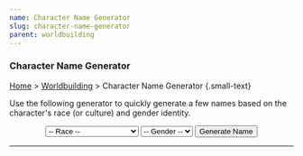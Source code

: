 ```yaml
---
name: Character Name Generator
slug: character-name-generator
parent: worldbuilding
---
```

### Character Name Generator</h3>
[Home](dm-operations-center) > [Worldbuilding](worldbuilding) > Character Name Generator {.small-text}

<p>Use the following generator to quickly generate a few names based on the character's race (or culture) and gender identity.</p>

<div style="margin-bottom:15px; text-align:center;">
    <select id="selectRace">
        <option value="">-- Race --</option>
        <option value="Dragonborn">Dragonborn</option>
        <option value="Dwarf">Dwarf</option>
        <option value="Elf">Elf</option>
        <option value="Gnome">Gnome</option>
        <option value="Halfling">Halfling</option>
        <option value="HumanArabic">Human (Arabic)</option>
        <option value="HumanCeltic">Human (Celtic)</option>
        <option value="HumanChinese">Human (Chinese)</option>
        <option value="HumanEgyptian">Human (Egyptian)</option>
        <option value="HumanEnglish">Human (English)</option>
        <option value="HumanFrench">Human (French)</option>
        <option value="HumanGerman">Human (German)</option>
        <option value="HumanGreek">Human (Greek)</option>
        <option value="HumanIndian">Human (Indian)</option>
        <option value="HumanMesoamerican">Human (Mesoamerican)</option>
        <option value="HumanJapanese">Human (Japanese)</option>
        <option value="HumanNigerCongo">Human (Niger-Congo)</option>
        <option value="HumanNorse">Human (Norse)</option>
        <option value="HumanPolynesian">Human (Polynesian)</option>
        <option value="HumanRoman">Human (Roman)</option>
        <option value="HumanSlavic">Human (Slavic)</option>
        <option value="HumanSpanish">Human (Spanish)</option>
        <option value="Orc">Orc</option>
        <option value="Tiefling">Tiefling</option>
    </select>
    <select id="selectGender">
        <option value="">-- Gender --</option>
        <option value="Female">Female</option>
        <option value="Male">Male</option>
    </select>
    <button id="buttonGenerateName" onclick="generateName()"> 
        Generate Name 
    </button> 
</div>

<hr/>

<h4 style="text-align:center;"><span id="givenName"></span> <span id="familyName"></span></h4>

<script>
    // Generate a random named based on the selected name lists.
    
    function generateName() {

        // Populate race variable based on the selection in the dropdown menus.
        let selectRace = document.getElementById('selectRace');
        let race = selectRace.options[selectRace.selectedIndex].value;

        // Populate gender variable based on the selection in the dropdown menus.
        let selectGender= document.getElementById('selectGender');
        let gender = selectGender.options[selectGender.selectedIndex].value;

        // Combine the race and gender variables to identify desired arrays.
        let givenNameList = eval(race + gender);
        let familyNameList = eval(race + "Family");
        
        // Select the given and family names at random from the appropriate list.
        givenName.innerHTML = 
            givenNameList[Math.floor(Math.random() * givenNameList.length)];
        familyName.innerHTML = 
            familyNameList[Math.floor(Math.random() * familyNameList.length)];
    }

    // Data
    const DragonbornFemale = ["Aakra","Aasathra","Antrara","Arava","Biri","Blendaeth","Burana","Chassath","Daar","Dentratha","Doudra","Driindar","Eggren","Farideh","Findex","Furrele","Gesrethe","Gilkass","Harann","Havilar","Hethress","Hillanot","Jaxi","Jezean","Jheri","Kadana","Kava","Korinn","Megren","Mijira","Mishann","Nala","Nuthra","Perra","Pogranix","Pyxrin","Quespa","Raiann","Rezena","Ruloth","Saphara","Savaran","Surina","Sora","Synthrin","Tatyan","Thava","Uadjit","Vezera","Zykroff"];
    const DragonbornMale = ["Adrex","Arjhan","Azzakh","Balasar","Baradad","Bharash","Bidreked","Dadalan","Dazzazn","Direcris","Donaar","Fax","Gargax","Ghesh","Gorbundus","Greethen","Heskan","Hirrathak","Ildrex","Kaladan","Kerkad","Kiirith","Kriv","Maagog","Medrash","Mehen","Mozikth","Mreksh","Mugrunden","Nadarr","Nithther","Norkruuth","Nykkan","Pandjed","Patrin","Pijjirik","Quarethon","Rathkran","Rhogar","Rivaan","Sethrekar","Sharnash","Shedinn","Srorthen","Tarhun","Torinn","Trynnicus","Valorean","Vrondiss","Zedaar"];
    const DragonbornFamily = ["Akambherylliax","Argenthrixus","Baharoosh","Beryntolthropal","Bhenkumbyrznaax","Caavylteradyn","Chumbyxirinnish","Clethtinthiallor","Daardendrian","Delmirev","Dhyrktelonis","Ebynichtomonis","Esstyrlynn","Fharngnarthnost","Ghaallixirn","Grrrmmballhyst","Gygazzylyshrift","Hashphronyxadyn","Hshhsstoroth","Imbixtellrhyst","Jerynomonis","Jharthraxyn","Kerrhylon","Kimbatuul","Lhamboldennish","Linxakasendalor","Mohradyllion","Mystan","Nemmonis","Norixius","Ophinshtalajiir","Orexijandilin","Pfaphnyrennish","Phrahdrandon","Pyraxtallinost","Qyxpahrgh","Raghthroknaar","Shestendeliath","Skaarzborroosh","Sumnarghthrysh","Tiammanthyllish","Turnuroth","Umbyrphrael","Vangdondalor","Verthisathurgiesh","Wivvyrholdalphiax","Wystongjiir","Xephyrbahnor","Yarjerit","Zzzxaaxthroth"];
    const DwarfFemale = ["Anbera","Artin","Audhild","Balifra","Barbena","Bardryn","Bolhild","Dagnal","Dariff","Delre","Diesa","Eldeth","Eridred","Falkrunn","Fallthra","Finellen","Gillydd","Gunnloda","Gurdis","Helgret","Helja","Hlin","Ilde","Jarana","Kathra","Kilia","Kristryd","Liftrasa","Marastyr","Mardred","Morana","Nalaed","Nora","Nurkara","Oriff","Ovina","Riswynn","Sannl","Therlin","Thodris","Torbera","Tordrid","Torgga","Urshar","Valida","Vistra","Vonana","Werydd","Whurdred","Yurgunn"];
    const DwarfMale = ["Adrik","Alberich","Baern","Barendd","Beloril","Brottor","Dain","Dalgal","Darrak","Delg","Duergath","Dworic","Eberk","Einkil","Elaim","Erias","Fallond","Fargrim","Gardain","Gilthur","Gimgen","Gimurt","Harbek","Kildrak","Kilvar","Morgran","Morkral","Nalral","Nordak","Nuraval","Oloric","Olunt","Orsik","Oskar","Rangrim","Reirak","Rurik","Taklinn","Thoradin","Thorin","Thradal","Tordek","Traubon","Travok","Ulfgar","Uraim","Veit","Vonbin","Vondal","Whurbin"];
    const DwarfFamily = ["Aranore","Balderk","Battlehammer","Bigtoe","Bloodkith","Bofdann","Brawnanvil","Brazzik","Broodfist","Burrowfound","Caebrek","Daerdahk","Dankil","Daraln","Deepdelver","Durthane","Eversharp","Fallack","Fireforge","Foamtankard","Frostbeard","Glanhig","Goblinbane","Goldfinder","Gorunn","Graybeard","Hammerstone","Helcral","Holderhek","Ironfist","Loderr","Lutgehr","Morigak","Orcfoe","Rakankrak","Ruby-Eye","Rumnaheim","Silveraxe","Silverstone","Steelfist","Stoutale","Strakeln","Strongheart","Thrahak","Torevir","Torunn","Trollbleeder","Trueanvil","Trueblood","Ungart"];
    const ElfFemale = ["Adrie","Ahinar","Althaea","Anastrianna","Andraste","Antinua","Arara","Baelitae","Bethrynna","Birel","Caelynn","Chaedi","Claira","Dara","Drusilia","Elama","Enna","Faral","Felosial","Hatae","Ielenia","Ilanis","Irann","Jarsali","Jelenneth","Keyleth","Leshanna","Lia","Maiathah","Malquis","Meriele","Mialee","Myathethil","Naivara","Quelenna","Quillathe","Ridaro","Sariel","Shanairla","Shava","Silaqui","Sumnes","Theirastra","Thiala","Tiaathque","Traulam","Vadania","Valanthe","Valna","Xanaphia"];
    const ElfMale = ["Adran","Aelar","Aerdeth","Ahvain","Aramil","Arannis","Aust","Azaki","Beiro","Berrian","Caeldrim","Carric","Dayereth","Dreali","Efferil","Eiravel","Enialis","Erdan","Erevan","Fivin","Galinndan","Gennal","Hadarai","Halimath","Heian","Himo","Immeral","Ivellios","Korfel","Lamlis","Laucian","Lucan","Mindartis","Naal","Nutae","Paelias","Peren","Quarion","Riardon","Rolen","Soveliss","Suhnae","Thamior","Tharivol","Theren","Theriatis","Thervan","Uthemar","Vanuath","Varis"];
    const ElfFamily = ["Aloro","Amakiir","Amastacia","Ariessus","Arnuanna","Berevan","Caerdonel","Caphaxath","Casilltenirra","Cithreth","Dalanthan","Eathalena","Erenaeth","Ethanasath","Fasharash","Firahel","Floshem","Galanodel","Goltorah","Hanali","Holimion","Horineth","Iathrana","Ilphelkiir","Iranapha","Koehlanna","Lathalas","Liadon","Meliamne","Mellerelel","Mystralath","Naïlo","Netyoive","Ofandrus","Ostoroth","Othronus","Qualanthri","Raethran","Rothenel","Selevarun","Siannodel","Suithrasas","Sylvaranth","Teinithra","Tiltathana","Wasanthi","Withrethin","Xiloscient","Xistsrith","Yaeldrin"];
    const GnomeFemale = ["Abalaba","Bimpnottin","Breena","Buvvie","Callybon","Caramip","Carlin","Cumpen","Dalaba","Donella","Duvamil","Ella","Ellyjoybell","Ellywick","Enidda","Lilli","Loopmottin","Lorilla","Luthra","Mardnab","Meena","Menny","Mumpena","Nissa","Numba","Nyx","Oda","Oppah","Orla","Panana","Pyntle","Quilla","Ranala","Reddlepop","Roywyn","Salanop","Shamil","Siffress","Symma","Tana","Tenena","Tervaround","Tippletoe","Ulla","Unvera","Veloptima","Virra","Waywocket","Yebe","Zanna"];
    const GnomeMale = ["Alston","Alvyn","Anverth","Arumawann","Bilbron","Boddynock","Brocc","Burgell","Cockaby","Crampernap","Dabbledob","Delebean","Dimble","Eberdeb","Eldon","Erky","Fablen","Fibblestib","Fonkin","Frouse","Frug","Gerbo","Gimble","Glim","Igden","Jabble","Jebeddo","Kellen","Kipper","Namfoodle","Oppleby","Orryn","Paggen","Pallabar","Pog","Qualen","Ribbles","Rimple","Roondar","Sapply","Seebo","Senteq","Sindri","Umpen","Warryn","Wiggens","Wobbles","Wrenn","Zaffrab","Zook"];
    const GnomeFamily = ["Albaratie","Bafflestone","Beren","Boondiggles","Cobblelob","Daergel","Dunben","Fabblestabble","Fapplestamp","Fiddlefen","Folkor","Garrick","Gimlen","Glittergem","Gobblefirn","Gummen","Horcusporcus","Humplebumple","Ironhide","Leffery","Lingenhall","Loofollue","Maekkelferce","Miggledy","Munggen","Murnig","Musgraben","Nackle","Ningel","Nopenstallen","Nucklestamp","Offund","Oomtrowl","Pilwicken","Pingun","Quillsharpener","Raulnor","Reese","Rofferton","Scheppen","Shadowcloak","Silverthread","Sympony","Tarkelby","Timbers","Turen","Umbodoben","Waggletop","Welber","Wildwander"];
    const HalflingFemale = ["Alain","Andry","Anne","Bella","Blossom","Bree","Callie","Chenna","Cora","Dee","Dell","Eida","Eran","Euphemia","Georgina","Gynnie","Harriet","Jasmine","Jillian","Jo","Kithri","Lavinia","Lidda","Maegan","Marigold","Merla","Myria","Nedda","Nikki","Nora","Olivia","Paela","Pearl","Pennie","Philomena","Portia","Robbie","Rose","Saral","Seraphina","Shaena","Stacee","Tawna","Thea","Trym","Tyna","Vani","Verna","Wella","Willow"];
    const HalflingMale = ["Alton","Ander","Bernie","Bobbin","Cade","Callus","Corrin","Dannad","Danniel","Eddie","Egart","Eldon","Errich","Fildo","Finnan","Franklin","Garret","Garth","Gilbert","Gob","Harol","Igor","Jasper","Keith","Kevin","Lazam","Lerry","Lindal","Lyle","Merric","Mican","Milo","Morrin","Nebin","Nevil","Osborn","Ostran","Oswalt","Perrin","Poppy","Reed","Roscoe","Sam","Shardon","Tye","Ulmo","Wellby","Wendel","Wenner","Wes"];
    const HalflingFamily = ["Appleblossom","Bigheart","Brightmoon","Brushgather","Cherrycheeks","Copperkettle","Deephollow","Elderberry","Fastfoot","Fatrabbit","Glenfellow","Goldfound","Goodbarrel","Goodearth","Greenbottle","Greenleaf","High-hill","Hilltopple","Hogcollar","Honeypot","Jamjar","Kettlewhistle","Leagallow","Littlefoot","Nimblefingers","Porridgepot","Quickstep","Reedfellow","Shadowquick","Silvereyes","Smoothhands","Stonebridge","Stoutbridge","Stoutman","Strongbones","Sunmeadow","Swiftwhistle","Tallfellow","Tealeaf","Tenpenny","Thistletop","Thorngage","Tosscobble","Underbough","Underfoot","Warmwater","Whispermouse","Wildcloak","Wildheart","Wiseacre"];
    const HumanArabicFemale = ["Aaliyah","Aida","Akilah","Alia","Amina","Atefeh","Chaima","Dalia","Ehsan","Elham","Farah","Fatemah","Gamila","Iesha","Inbar","Kamaria","Khadija","Layla","Lupe","Nabila","Nadine","Naima","Najila","Najwa","Nakia","Nashwa","Nawra","Nuha","Nura","Oma","Qadira","Qamar","Qistina","Rahima","Rihanna","Saadia","Sabah","Sada","Saffron","Sahar","Salma","Shatha","Tahira","Takisha","Thana","Yadira","Zahra","Zaida","Zaina","Zeinab"];
    const HumanArabicMale = ["Abbad","Abdul","Achmed","Akeem","Alif","Amir","Asim","Bashir","Bassam","Fahim","Farid","Farouk","Fayez","Fayyaad","Fazil","Hakim","Halil","Hamid","Hazim","Heydar","Hussein","Jabari","Jafar","Jahid","Jamal","Kalim","Karim","Kazim","Khadim","Khalid","Mahmud","Mansour","Musharraf","Mustafa","Nadir","Nazim","Omar","Qadir","Qusay","Rafiq","Rakim","Rashad","Rauf","Saladin","Sami","Samir","Talib","Tamir","Tariq","Yazid"];
    const HumanArabicFamily = ["-- Coming Soon --"];
    const HumanCelticFemale = ["Aife","Aina","Alane","Ardena","Arienh","Beatha","Birgit","Briann","Caomh","Cara","Cinnia","Cordelia","Deheune","Divone","Donia","Doreena","Elsha","Enid","Ethne","Evelina","Fianna","Genevieve","Gilda","Gitta","Grania","Gwyndolin","Idelisa","Isolde","Keelin","Kennocha","Lavena","Lesley","Linnette","Lyonesse","Mabina","Marvina","Mavis","Mirna","Morgan","Muriel","Nareena","Oriana","Regan","Ronat","Rowena","Selma","Ula","Venetia","Wynne","Yseult"];
    const HumanCelticMale = ["Airell","Airic","Alan","Anghus","Aodh","Bardon","Bearacb","Bevyn","Boden","Bran","Brasil","Bredon","Brian","Bricriu","Bryant","Cadman","Caradoc","Cedric","Conalt","Conchobar","Condon","Darcy","Devin","Dillion","Donaghy","Donall","Duer","Eghan","Ewyn","Ferghus","Galvyn","Gildas","Guy","Harvey","Iden","Irven","Karney","Kayne","Kelvyn","Kunsgnos","Leigh","Maccus","Moryn","Neale","Owyn","Pryderi","Reaghan","Taliesin","Tiernay","Turi"];
    const HumanCelticFamily = ["-- Coming Soon --"];
    const HumanChineseFemale = ["Ai","Anming","Baozhai","Bei","Caixia","Changchang","Chen","Chou","Chunhua","Daianna","Daiyu","Die","Ehuang","Fenfang","Ge","Hong","Huan","Huifang","Jia","Jiao","Jiaying","Jingfei","Jinjing","Lan","Li","Lihua","Lin","Ling","Liu","Meili","Ning","Qi","Qiao","Rong","Shu","Shuang","Song","Ting","Wen","Xia","Xiaodan","Xiaoli","Xingjuan","Xue","Ya","Yan","Ying","Yuan","Yue","Yun"];
    const HumanChineseMale = ["Bingwen","Bo","Bolin","Chang","Chao","Chen","Cheng","Da","Dingxiang","Fang","Feng","Fu","Gang","Guang","Hai","Heng","Hong","Huan","Huang","Huiliang","Huizhong","Jian","Jiayi","Junjie","Kang","Lei","Liang","Ling","Liwei","Meilin","Niu","Peizhi","Peng","Ping","Qiang","Qiu","Quan","Renshu","Rong","Ru","Shan","Shen","Tengfei","Wei","Xiaobo","Xiaoli","Xin","Yang","Ying","Zhong"];
    const HumanChineseFamily = ["-- Coming Soon --"];
    const HumanEgyptianFemale = ["A'at","Ahset","Amunet","Aneksi","Atet","Baketamon","Betrest","Bunefer","Dedyet","Hatshepsut","Hentie","Herit","Hetepheres","Intakaes","Ipwet","Itet","Joba","Kasmut","Kemanub","Khemut","Kiya","Maia","Menhet","Merit","Meritamen","Merneith","Merseger","Muyet","Nebet","Nebetah","Nedjemmut","Nefertiti","Neferu","Neithotep","Nit","Nofret","Nubemiunu","Peseshet","Pypuy","Qalhata","Rai","Redji","Sadeh","Sadek","Sitamun","Sitre","Takhat","Tarset","Taweret","Werenro"];
    const HumanEgyptianMale = ["Ahmose","Akhom","Amasis","Amenemhet","Anen","Banefre","Bek","Djedefre","Djoser","Hekaib","Henenu","Horemheb","Horwedja","Huya","Ibebi","Idu","Imhotep","Ineni","Ipuki","Irsu","Kagemni","Kawab","Kenamon","Kewap","Khaemwaset","Khafra","Khusebek","Masaharta","Meketre","Menkhaf","Merenre","Metjen","Nebamun","Nebetka","Nehi","Nekure","Nessumontu","Pakhom","Pawah","Pawero","Ramose","Rudjek","Sabaf","Sebek-khu","Sebni","Senusret","Shabaka","Somintu","Thaneni","Thethi"];
    const HumanEgyptianFamily = ["-- Coming Soon --"];
    const HumanEnglishFemale = ["Adelaide","Agatha","Agnes","Alice","Aline","Anne","Avelina","Avice","Beatrice","Cecily","Egelina","Eleanor","Elizabeth","Ella","Eloise","Elysande","Emeny","Emma","Emmeline","Ermina","Eva","Galiena","Geva","Giselle","Griselda","Hadwisa","Helen","Herleva","Hugolina","Ida","Isabella","Jacoba","Jane","Joan","Juliana","Katherine","Margery","Mary","Matilda","Maynild","Millicent","Oriel","Rohesia","Rosalind","Rosamund","Sarah","Susannah","Sybil","Williamina","Yvonne"];
    const HumanEnglishMale = ["Adam","Adelard","Aldous","Anselm","Arnold","Bernard","Bertram","Charles","Clerebold","Conrad","Diggory","Drogo","Everard","Frederick","Geoffrey","Gerald","Gilbert","Godfrey","Gunter","Guy","Henry","Heward","Hubert","Hugh","Jocelyn","John","Lance","Manfred","Miles","Nicholas","Norman","Odo","Percival","Peter","Ralf","Randal","Raymond","Reynard","Richard","Robert","Roger","Roland","Rolf","Simon","Theobald","Theodoric","Thomas","Timm","William","Wymar"];
    const HumanEnglishFamily = ["-- Coming Soon --"];
    const HumanFrenchFemale = ["Aalis","Agatha","Agnez","Alberea","Alips","Amée","Amelot","Anne","Avelina","Blancha","Cateline","Cecilia","Claricia","Collette","Denisete","Dorian","Edelina","Emelina","Emmelot","Ermentrudis","Gibelina","Gila","Gillette","Guiburgis","Guillemette","Guoite","Hecelina","Heloysis","Helyoudis","Hodeardis","Isabellis","Jaquette","Jehan","Johanna","Juliote","Katerine","Luciana","Margot","Marguerite","Maria","Marie","Melisende","Odelina","Perrette","Petronilla","Sedilia","Stephana","Sybilla","Ysabeau","Ysabel"];
    const HumanFrenchMale = ["Ambroys","Ame","Andri","Andriet","Anthoine","Bernard","Charles","Charlot","Colin","Denis","Durant","Edouart","Eremon","Ernault","Ethor","Felix","Floquart","Galleren","Gaultier","Gilles","Guy","Henry","Hugo","Imbert","Jacques","Jacquot","Jean","Jehannin","Louis","Louys","Loys","Martin","Michel","Mille","Morelet","Nicolas","Nicolle","Oudart","Perrin","Phillippe","Pierre","Regnault","Richart","Robert","Robinet","Sauvage","Simon","Talbot","Tanguy","Vincent"];
    const HumanFrenchFamily = ["-- Coming Soon --"];
    const HumanGermanFemale = ["Adelhayt","Affra","Agatha","Allet","Angnes","Anna","Apell","Applonia","Barbara","Brida","Brigita","Cecilia","Clara","Cristina","Dorothea","Duretta","Ella","Els","Elsbeth","Engel","Enlein","Enndlin","Eva","Fela","Fronicka","Genefe","Geras","Gerhauss","Gertrudt","Guttel","Helena","Irmel","Jonata","Katerina","Kuen","Kungund","Lucia","Madalena","Magdalen","Margret","Marlein","Martha","Otilia","Ottilg","Peternella","Reusin","Sibilla","Ursel","Vrsula","Walpurg"];
    const HumanGermanMale = ["Albrecht","Allexander","Baltasar","Benedick","Berhart","Caspar","Clas","Cristin","Cristoff","Dieterich","Engelhart","Erhart","Felix","Frantz","Fritz","Gerhart","Gotleib","Hans","Hartmann","Heintz","Herman","Jacob","Jeremias","Jorg","Karll","Kilian","Linhart","Lorentz","Ludwig","Marx","Melchor","Mertin","Michel","Moritz","Osswald","Ott","Peter","Rudolff","Ruprecht","Sewastian","Sigmund","Steffan","Symon","Thoman","Ulrich","Vallentin","Wendel","Wilhelm","Wolff","Wolfgang"];
    const HumanGermanFamily = ["-- Coming Soon --"];
    const HumanGreekFemale = ["Acantha","Aella","Alektos","Alkippe","Andromeda","Antigone","Ariadne","Astraea","Chloros","Chryseos","Daphne","Despoina","Dione","Eileithyia","Elektra","Euadne","Eudora","Eunomia","Hekabe","Helene","Hermoione","Hippolyte","Ianthe","Iokaste","Iole","Iphigenia","Ismene","Kalliope","Kallisto","Kalypso","Karme","Kassandra","Kassiopeia","Kirke","Kleio","Klotho","Klytië","Kynthia","Leto","Megaera","Melaina","Melpomene","Nausikaa","Nemesis","Niobe","Ourania","Phaenna","Polymnia","Semele","Theia"];
    const HumanGreekMale = ["Adonis","Adrastos","Aeson","Aias","Aineias","Aiolos","Alekto","Alkeides","Argos","Brontes","Damazo","Dardanos","Deimos","Diomedes","Endymion","Epimetheus","Erebos","Euandros","Ganymedes","Glaukos","Hektor","Heros","Hippolytos","Iacchus","Iason","Kadmos","Kastor","Kephalos","Kepheus","Koios","Kreios","Laios","Leandros","Linos","Lykos","Melanthios","Menelaus","Mentor","Neoptolemus","Okeanos","Orestes","Pallas","Patroklos","Philandros","Phoibos","Phrixus","Priamos","Pyrrhos","Xanthos","Zephyros"];
    const HumanGreekFamily = ["-- Coming Soon --"];
    const HumanIndianFemale = ["Abha","Aishwarya","Amala","Ananda","Ankita","Archana","Avani","Chandana","Chandrakanta","Chetan","Darshana","Devi","Dipti","Esha","Gauro","Gita","Indira","Indu","Jaya","Kala","Kalpana","Kamala","Kanta","Kashi","Kishori","Lalita","Lina","Madhur","Manju","Meera","Mohana","Mukta","Nisha","Nitya","Padma","Pratima","Priya","Rani","Sarala","Shakti","Shanta","Shobha","Sima","Sonal","Sumana","Sunita","Tara","Valli","Vijaya","Vimala"];
    const HumanIndianMale = ["Abhay","Ahsan","Ajay","Ajit","Akhil","Amar","Amit","Ananta","Aseem","Ashok","Bahadur","Basu","Chand","Chandra","Damodar","Darhsan","Devdan","Dinesh","Dipak","Gopal","Govind","Harendra","Harsha","Ila","Isha","Johar","Kalyan","Kiran","Kumar","Lakshmana","Mahavir","Narayan","Naveen","Nirav","Prabhakar","Prasanna","Raghu","Rajanikant","Rakesh","Ranjeet","Rishi","Sanjay","Sekar","Shandar","Sumantra","Vijay","Vikram","Vimal","Vishal","Yash"];
    const HumanIndianFamily = ["-- Coming Soon --"];
    const HumanJapaneseFemale = ["Aika","Akemi","Akiko","Amaya","Asami","Ayumi","Bunko","Chieko","Chika","Chiyo","Cho","Eiko","Emiko","Eri","Etsuko","Gina","Hana","Haruki","Hideko","Hikari","Hiroko","Hisoka","Hishi","Hotaru","Izumi","Kameyo","Kasumi","Kimiko","Kotone","Kyoko","Maiko","Masako","Mi","Minori","Mizuki","Naoki","Natsuko","Noriko","Rei","Ren","Saki","Shigeko","Shinju","Sumiko","Toshiko","Tsukiko","Ume","Usagi","Yasuko","Yuriko"];
    const HumanJapaneseMale = ["Akio","Atsushi","Daichi","Daiki","Daisuke","Eiji","Fumio","Hajime","Haru","Hideaki","Hideo","Hikaru","Hiro","Hiroki","Hisao","Hitoshi","Isamu","Isao","Jun","Katashi","Katsu","Kei","Ken","Kenshin","Kenta","Kioshi","Makoto","Mamoru","Masato","Masumi","Noboru","Norio","Osamu","Ryota","Sadao","Satoshi","Shigeo","Shin","Sora","Tadao","Takehiko","Takeo","Takeshi","Takumi","Tamotsu","Tatsuo","Toru","Toshio","Yasuo","Yukio"];
    const HumanJapaneseFamily = ["-- Coming Soon --"];
    const HumanMesoamericanFemale = ["Ahuiliztli","Atl","Centehua","Chalchiuitl","Chipahua","Cihuaton","Citlali","Citlalmina","Coszcatl","Cozamalotl","Cuicatl","Eleuia","Eloxochitl","Eztli","Ichtaca","Icnoyotl","Ihuicatl","Ilhuitl","Itotia","Iuitl","Ixcatzin","Izel","Malinalxochitl","Mecatl","Meztli","Miyaoaxochitl","Mizquixaual","Moyolehuani","Nahuatl","Necahual","Nenetl","Nochtli","Noxochicoztli","Ohtli","Papan","Patli","Quetzalxochitl","Sacnite","Teicui","Tepin","Teuicui","Teyacapan","Tlaco","Tlacoehua","Tlacotl","Tlalli","Tlanextli","Xihuitl","Xiuhcoatl","Xiuhtonal"];
    const HumanMesoamericanMale = ["Achcauhtli","Amoxtli","Chicahua","Chimalli","Cipactli","Coaxoch","Coyotl","Cualli","Cuauhtémoc","Cuetlachtilo","Cuetzpalli","Cuixtli","Ehecatl","Etalpalli","Huemac","Huitzilihuitl","Iccauhtli","Ilhicamina","Itztli","Ixtli","Mahuizoh","Manauia","Matlal","Matlalihuitl","Mazatl","Mictlantecuhtli","Milintica","Momoztli","Namacuix","Necalli","Necuametl","Nezahualcoyotl","Nexahualpilli","Nochehuatl","Nopaltzin","Ollin","Quauhtli","Tenoch","Teoxihuitl","Tepiltzin","Tezcacoatl","Tlacaelel","Tlacelel","Tlaloc","Tlanextic","Tlazohtlaloni","Tlazopillo","Uetzcayotl","Xipilli","Yaotl"];
    const HumanMesoamericanFamily = ["-- Coming Soon --"];
    const HumanNigerCongoFemale = ["Abebi","Abena","Abimbola","Akoko","Akachi","Alaba","Anuli","Ayo","Bolanle","Bosede","Chiamaka","Chidi","Chidimma","Chinyere","Chioma","Dada","Ebele","Efemena","Ejiro","Ekundayo","Enitan","Funanya","Ifunanya","Ige","Ime","Kunto","Lesedi","Lumusi","Mojisola","Monifa","Nakato","Ndidi","Ngozi","Nkiruka","Nneka","Ogechi","Olamide","Oluchi","Omolara","Onyeka","Simisola","Temitope","Thema","Titlayo","Udo","Uduak","Ufuoma","Yaa","Yejide","Yewande"];
    const HumanNigerCongoMale = ["Abebe","Abel","Abidemi","Abrafo","Adisa","Amadi","Amara","Anyim","Azubuike","Bapoto","Baraka","Bohlale","Bongani","Bujune","Buziba","Chakide","Chibuzo","Chika","Chimola","Chiratidzo","Dabulamanzi","Dumisa","Dwanh","Emeka","Folami","Gatura","Gebhuza","Gero","Isoba","Kagiso","Kamau","Katlego","Masego","Matata","Nthanda","Ogechi","Olwenyo","Osumare","Paki","Qinisela","Quanda","Samanya","Shanika","Sibonakaliso","Tapiwa","Thabo","Themba","Uzoma","Zuberi","Zuri"];
    const HumanNigerCongoFamily = ["-- Coming Soon --"];
    const HumanNorseFemale = ["Alfhild","Arnbjorg","Ase","Aslog","Astrid","Auda","Audhid","Bergljot","Birghild","Bodil","Brenna","Brynhild","Dagmar","Eerika","Eira","Gudrun","Gunborg","Gunhild","Gunvor","Helga","Hertha","Hilde","Hillevi","Ingrid","Iona","Jorunn","Kari","Kenna","Magnhild","Nanna","Olga","Ragna","Ragnhild","Ranveig","Runa","Saga","Sigfrid","Signe","Sigrid","Sigrunn","Solveg","Svanhild","Thora","Torborg","Torunn","Tove","Unn","Vigdis","Ylva","Yngvild"];
    const HumanNorseMale = ["Agni","Alaric","Anvindr","Arvid","Asger","Asmund","Bjarte","Bjorg","Bjorn","Brandr","Brandt","Brynjar","Calder","Colborn","Cuyler","Egil","Einar","Eric","Erland","Fiske","Folkvar","Fritjof","Frode","Geir","Halvar","Hemming","Hjalmar","Hjortr","Ingimarr","Ivar","Knud","Leif","Liufr","Manning","Oddr","Olin","Ormr","Ove","Rannulfr","Sigurd","Skari","Snorri","Sten","Stigandr","Stigr","Sven","Trygve","Ulf","Vali","Vidar"];
    const HumanNorseFamily = ["-- Coming Soon --"];
    const HumanPolynesianFemale = ["Ahulani","Airini","Alani","Aluala","Anahera","Anuhea","Aolani","Elenoa","Emele","Fetia","Fiva","Halona","Hi'ilei","Hina","Hinatea","Huali","Inia","Inina","Iolani","Isa","Ka'ana'ana","Ka'ena","Kaamia","Kahula","Kailani","Kamaile","Kamakani","Kamea","Latai","Liona","Lokelani","Marva","Mehana","Millawa","Moana","Ngana","Nohea","Pelika","Sanoe","Satina","Tahia","Tasi","Tiaho","Tihani","Toroa","Ulanni","Uluwehi","Vaina","Waiola","Waitara"];
    const HumanPolynesianMale = ["Afa","Ahohako","Aisake","Aleki","Anewa","Anitelu","Aputi","Ariki","Butat","Enele","Fef","Fuifui","Ha'aheo","Hanohano","Haunui","Hekili","Hiapo","Hikawera","Hanano","Ho'onani","Hoku","Hû'eu","Ina","Itu","Ka'aukai","Ka'eo","Kaelani","Kahale","Kaiea","Kaikoa","Kana'I","Koamalu","Ka","Laki","Makai","Manu","Manuka","Nui","Pono","Popoki","Ruru","Tahu","Taurau","Tuala","Turoa","Tusitala","Uaine","Waata","Waipuna","Zamar"];
    const HumanPolynesianFamily = ["-- Coming Soon --"];
    const HumanRomanFemale = ["Aelia","Aemilia","Agrippina","Alba","Antonia","Aquila","Augusta","Aurelia","Balbina","Blandina","Caelia","Camilla","Casia","Claudia","Cloelia","Domitia","Drusa","Fabia","Fabricia","Fausta","Flavia","Floriana","Fulvia","Germana","Glaucia","Gratiana","Hadriana","Hermina","Horatia","Hortensia","Iovita","Iulia","Laelia","Laurentia","Livia","Longina","Lucilla","Lucretia","Marcella","Marcia","Maxima","Nona","Octavia","Paulina","Petronia","Porcia","Tacita","Tullia","Verginia","Vita"];
    const HumanRomanMale = ["Aelius","Aetius","Agrippa","Albanus","Albus","Antonius","Appius","Aquilinus","Atilus","Augustus","Aurelius","Avitus","Balbus","Blandus","Blasius","Brutus","Caelius","Caius","Casian","Cassius","Cato","Celsus","Claudius","Cloelius","Cnaeus","Crispus","Cyprianus","Diocletianus","Egnatius","Ennius","Fabricius","Faustus","Gaius","Germanus","Gnaeus","Horatius","Iovianus","Iulius","Lucilius","Manius","Marcus","Marius","Maximus","Octavius","Paulus","Quintilian","Regulus","Servius","Tacitus","Varius"];
    const HumanRomanFamily = ["-- Coming Soon --"];
    const HumanSlavicFemale = ["Agripina","Anastasiya","Bogdana","Boleslava","Bozhena","Danica","Darya","Desislava","Dragoslava","Dunja","Efrosinia","Ekaterina","Elena","Faina","Galina","Irina","Iskra","Jasna","Katarina","Katya","Kresimira","Lyudmila","Magda","Mariya","Militsa","Miloslava","Mira","Miroslava","Mokosh","Morana","Natasha","Nika","Olga","Rada","Radoslava","Raisa","Slavitsa","Sofiya","Stanislava","Svetlana","Tatyana","Tomislava","Veronika","Vesna","Vladimira","Yaroslava","Yelena","Zaria","Zarya","Zoria"];
    const HumanSlavicMale = ["Aleksandru","Berislav","Blazh","Bogumir","Boguslav","Borislav","Bozhidar","Bratomil","Bratoslav","Bronislav","Chedomir","Chestibor","Chestirad","Chestislav","Desilav","Dmitrei","Dobromil","Dobroslav","Dragomir","Dragutin","Drazhan","Gostislav","Kazimir","Kyrilu","Lyubomir","Mechislav","Milivoj","Milosh","Mstislav","Nikola","Ninoslav","Premislav","Radomir","Radovan","Ratimir","Rostislav","Slavomir","Stanislav","Svetoslav","Tomislav","Vasili","Velimir","Vladimir","Vladislav","Vlastimir","Volodimeru","Vratislav","Yarognev","Yaromir","Zbignev"];
    const HumanSlavicFamily = ["-- Coming Soon --"];
    const HumanSpanishFemale = ["Abella","Adalina","Adora","Adriana","Ana","Antonia","Basilia","Beatriz","Bonita","Camila","Cande","Carmen","Catlina","Dolores","Dominga","Dorotea","Elena","Elicia","Esmerelda","Felipina","Francisca","Gabriela","Imelda","Ines","Isabel","Juana","Leocadia","Leonor","Leta","Lucinda","Maresol","Maria","Maricela","Matilde","Melania","Monica","Neva","Nilda","Petrona","Rafaela","Ramira","Rosario","Sofia","Suelo","Teresa","Tomasa","Valentia","Veronica","Ynes","Ysabel"];
    const HumanSpanishMale = ["Alexandre","Alfonso","Alonso","Anthon","Arcos","Arnaut","Arturo","Bartoleme","Benito","Bernat","Blasco","Carlos","Damian","Diego","Domingo","Enrique","Escobar","Ettor","Fernando","Franciso","Gabriel","Garcia","Gaspar","Gil","Gomes","Goncalo","Gostantin","Jayme","Joan","Jorge","Jose","Juan","Machin","Martin","Mateu","Miguel","Nicolas","Pascual","Pedro","Porico","Ramiro","Ramon","Rodrigo","Sabastian","Salvador","Simon","Tomas","Tristan","Valeriano","Ynigo"];
    const HumanSpanishFamily = ["-- Coming Soon --"];
    const OrcFemale = ["Arha","Baggi","Bendoo","Bilga","Brakka","Creega","Drenna","Ekk","Emen","Engong","Fistula","Gaaki","Gorga","Grai","Greeba","Grigi","Gynk","Hrathy","Huru","Ilga","Kabbarg","Kansif","Lagazi","Lezre","Murgen","Murook","Myev","Nagrette","Neega","Nella","Nogu","Oolah","Ootah","Ovak","Ownka","Puyet","Reeza","Shautha","Silgre","Sutha","Tagga","Tawar","Tomph","Ubada","Vanchu","Vola","Volen","Vorka","Yevelda","Zagga"];
    const OrcMale = ["Argran","Braak","Brug","Cagak","Dench","Dorn","Dren","Druuk","Feng","Gell","Gnarsh","Grumbar","Gubrash","Hagren","Henk","Hogar","Holg","Imsh","Karash","Karg","Keth","Korag","Krusk","Lubash","Megged","Mhurren","Mord","Morg","Nil","Nybarg","Odorr","Ohr","Rendar","Resh","Ront","Rrath","Sark","Scrag","Sheggen","Shump","Tanglar","Tarak","Thar","Thokk","Trag","Ugarth","Varg","Vilberg","Yurk","Zed"];
    const OrcFamily = ["-- Coming Soon --"];
    const TieflingFemale = ["Akta","Anakis","Armara","Astaro","Aym","Azza","Beleth","Bryseis","Bune","Criella","Damaia","Decarabia","Ea","Gadreel","Gomory","Hecat","Ishte","Jezebeth","Kali","Kallista","Kasdeya","Lerissa","Lilith","Makaria","Manea","Markosian","Mastema","Naamah","Nemeia","Nija","Orianna","Osah","Phelaia","Prosperine","Purah","Pyra","Rieta","Ronobe","Ronwe","Seddit","Seere","Sekhmet","Semyaza","Shava","Shax","Sorath","Uzza","Vapula","Vepar","Verin"];
    const TieflingMale = ["Abad","Ahrim","Akmen","Amnon","Andram","Astar","Balam","Barakas","Bathin","Caim","Chem","Cimer","Cressel","Damakos","Ekemon","Euron","Fenriz","Forcas","Habor","Iados","Kairon","Leucis","Mamnen","Mantus","Marbas","Melech","Merihim","Modean","Mordai","Mormo","Morthos","Nicor","Nirgel","Oriax","Paymon","Pelaios","Purson","Qemuel","Raam","Rimmon","Sammal","Skamos","Tethren","Thamuz","Therai","Valafar","Vassago","Xappan","Zepar","Zephan"];
    const TieflingFamily = ["Ambition","Art","Carrion","Chant","Creed","Death","Debauchery","Despair","Doom","Doubt","Dread","Ecstasy","Ennui","Entropy","Excellence","Fear","Glory","Gluttony","Grief","Hate","Hope","Horror","Ideal","Ignominy","Laughter","Love","Lust","Mayhem","Mockery","Murder","Muse","Music","Mystery","Nowhere","Open","Pain","Passion","Poetry","Quest","Random","Reverence","Revulsion","Sorrow","Temerity","Torment","Tragedy","Vice","Virtue","Weary","Wit"];
</script> 